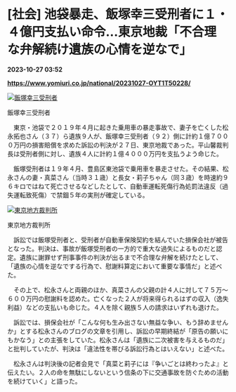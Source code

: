 # [社会] 池袋暴走、飯塚幸三受刑者に１・４億円支払い命令…東京地裁「不合理な弁解続け遺族の心情を逆なで」

**2023-10-27 03:52**

**https://www.yomiuri.co.jp/national/20231027-OYT1T50228/**

[![飯塚幸三受刑者](https://www.yomiuri.co.jp/media/2023/10/20231027-OYT1I50097-1.jpg)](https://www.yomiuri.co.jp/pluralphoto/20231027-OYT1I50097/)

飯塚幸三受刑者

　東京・池袋で２０１９年４月に起きた乗用車の暴走事故で、妻子を亡くした松永拓也さん（３７）ら遺族９人が、飯塚幸三受刑者（９２）側に計約１億７０００万円の損害賠償を求めた訴訟の判決が２７日、東京地裁であった。平山馨裁判長は受刑者側に対し、遺族４人に計約１億４０００万円を支払うよう命じた。

　飯塚受刑者は１９年４月、豊島区東池袋で乗用車を暴走させた。その結果、松永さんの妻・真菜さん（当時３１歳）と長女・莉子ちゃん（同３歳）を時速約９６キロではねて死亡させるなどしたとして、自動車運転死傷行為処罰法違反（過失運転致死傷）で禁錮５年の実刑が確定している。

[![東京地方裁判所](https://www.yomiuri.co.jp/media/2023/10/20231027-OYT1I50094-1.jpg)](https://www.yomiuri.co.jp/pluralphoto/20231027-OYT1I50094/)

東京地方裁判所

　訴訟では飯塚受刑者と、受刑者が自動車保険契約を結んでいた損保会社が被告となった。判決は、事故が飯塚受刑者の一方的で重大な過失によるものだと認定。遺族に謝罪せず刑事事件の判決が出るまで不合理な弁解を続けたとして、「遺族の心情を逆なでする行為で、慰謝料算定において重要な事情だ」と述べた。

　その上で、松永さんと両親のほか、真菜さんの父親の計４人に対して７５万～６００万円の慰謝料を認めた。亡くなった２人が将来得られるはずの収入（逸失利益）などの支払いも命じた。４人を除く親族５人の請求はいずれも退けた。

　訴訟では、損保会社が「こんな何も生み出さない無益な争い、もう辞めませんか」とする松永さんのブログの文章を引用し、訴訟の早期終結が「原告の願いにもかなう」との主張をしていた。松永さんは「遺族に二次被害を与えるものだ」と批判していたが、判決は「違法性を帯びる訴訟行為とはいえない」と述べた。

　松永さんは判決後の記者会見で「真菜と莉子には『争いごとは終わったよ』と伝えたい。２人の命を無駄にしないという信条の下に交通事故を防ぐための活動を続けていく」と語った。